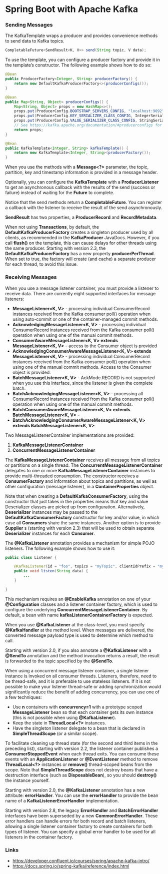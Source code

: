 # Spring Boot with Apache Kafka

### Sending Messages
The KafkaTemplate wraps a producer and provides convenience methods to send data to Kafka topics.

```java
CompletableFuture<SendResult<K, V>> send(String topic, V data);
```
To use the template, you can configure a producer factory and provide it in the template’s constructor. The following example shows how to do so:
```java
@Bean
public ProducerFactory<Integer, String> producerFactory() {
    return new DefaultKafkaProducerFactory<>(producerConfigs());
}

@Bean
public Map<String, Object> producerConfigs() {
    Map<String, Object> props = new HashMap<>();
    props.put(ProducerConfig.BOOTSTRAP_SERVERS_CONFIG, "localhost:9092");
    props.put(ProducerConfig.KEY_SERIALIZER_CLASS_CONFIG, IntegerSerializer.class);
    props.put(ProducerConfig.VALUE_SERIALIZER_CLASS_CONFIG, StringSerializer.class);
    // See https://kafka.apache.org/documentation/#producerconfigs for more properties
    return props;
}

@Bean
public KafkaTemplate<Integer, String> kafkaTemplate() {
    return new KafkaTemplate<Integer, String>(producerFactory());
}
```

When you use the methods with a **Message<?>** parameter, the topic, partition, key and timestamp information is provided in a message header.

Optionally, you can configure the **KafkaTemplate** with a **ProducerListener** to get an asynchronous callback with the results of the send (success or failure) instead of waiting for the **Future** to complete.

Notice that the send methods return a **CompletableFuture<SendResult>**. You can register a callback with the listener to receive the result of the send asynchronously.

**SendResult** has two properties, a **ProducerRecord** and **RecordMetadata**.

When not using **Transactions**, by default, the **DefaultKafkaProducerFactory** creates a singleton producer used by all clients, as recommended in the **KafkaProducer** JavaDocs. However, if you call **flush()** on the template, this can cause delays for other threads using the same producer. Starting with version 2.3, the **DefaultKafkaProducerFactory** has a new property **producerPerThread**. When set to true, the factory will create (and cache) a separate producer for each thread, to avoid this issue.

### Receiving Messages
When you use a message listener container, you must provide a listener to receive data. There are currently eight supported interfaces for message listeners:
* **MessageListener<K, V>** - processing individual ConsumerRecord instances received from the Kafka consumer poll() operation when using auto-commit or one of the container-managed commit methods.
* **AcknowledgingMessageListener<K, V>** - processing individual ConsumerRecord instances received from the Kafka consumer poll() operation when using one of the manual commit methods.
* **ConsumerAwareMessageListener<K, V> extends MessageListener<K, V>** - access to the Consumer object is provided
* **AcknowledgingConsumerAwareMessageListener<K, V> extends MessageListener<K, V>** - processing individual ConsumerRecord instances received from the Kafka consumer poll() operation when using one of the manual commit methods. Access to the Consumer object is provided.
* **BatchMessageListener<K, V>** - AckMode.RECORD is not supported when you use this interface, since the listener is given the complete batch.
* **BatchAcknowledgingMessageListener<K, V>** - processing all ConsumerRecord instances received from the Kafka consumer poll() operation when using one of the manual commit methods.
* **BatchConsumerAwareMessageListener<K, V> extends BatchMessageListener<K, V>** - 
* **BatchAcknowledgingConsumerAwareMessageListener<K, V> extends BatchMessageListener<K, V>**

Two MessageListenerContainer implementations are provided:
1) **KafkaMessageListenerContainer**
2) **ConcurrentMessageListenerContainer**

The **KafkaMessageListenerContainer** receives all message from all topics or partitions on a single thread. The **ConcurrentMessageListenerContainer** delegates to one or more **KafkaMessageListenerContainer** instances to provide multi-threaded consumption. The constructor receives a **ConsumerFactory** and information about topics and partitions, as well as other configuration (message listener), in a **ContainerProperties** object.

Note that when creating a **DefaultKafkaConsumerFactory**, using the constructor that just takes in the properties means that key and value Deserializer classes are picked up from configuration. Alternatively, **Deserializer** instances may be passed to the **DefaultKafkaConsumerFactory** constructor for key and/or value, in which case all **Consumers** share the same instances. Another option is to provide **Supplier<Deserializer>** s (starting with version 2.3) that will be used to obtain separate **Deserializer** instances for each **Consumer**.

The **@KafkaListener** annotation provides a mechanism for simple POJO listeners. The following example shows how to use it:
```java
public class Listener {

    @KafkaListener(id = "foo", topics = "myTopic", clientIdPrefix = "myClientId")
    public void listen(String data) {
        ...
    }

}
```

This mechanism requires an **@EnableKafka** annotation on one of your **@Configuration** classes and a listener container factory, which is used to configure the underlying **ConcurrentMessageListenerContainer**. By default, a bean with name **kafkaListenerContainerFactory** is expected.

When you use **@KafkaListener** at the class-level, you must specify **@KafkaHandler** at the method level. When messages are delivered, the converted message payload type is used to determine which method to call.

Starting with version 2.0, if you also annotate a **@KafkaListener** with a **@SendTo** annotation and the method invocation returns a result, the result is forwarded to the topic specified by the **@SendTo**.

When using a concurrent message listener container, a single listener instance is invoked on all consumer threads. Listeners, therefore, need to be thread-safe, and it is preferable to use stateless listeners. If it is not possible to make your listener thread-safe or adding synchronization would significantly reduce the benefit of adding concurrency, you can use one of a few techniques:
* Use **n** containers with **concurrency=1** with a prototype scoped **MessageListener** bean so that each container gets its own instance (this is not possible when using **@KafkaListener**).
* Keep the state in **ThreadLocal<?>** instances.
* Have the singleton listener delegate to a bean that is declared in **SimpleThreadScope** (or a similar scope).

To facilitate cleaning up thread state (for the second and third items in the preceding list), starting with version 2.2, the listener container publishes a **ConsumerStoppedEvent** when each thread exits. You can consume these events with an **ApplicationListener** or **@EventListener** method to remove **ThreadLocal<?>** instances or **remove()** thread-scoped beans from the scope. Note that **SimpleThreadScope** does not destroy beans that have a destruction interface (such as **DisposableBean**), so you should **destroy()** the instance yourself.

Starting with version 2.0, the **@KafkaListener** annotation has a new attribute: **errorHandler**. You can use the **errorHandler** to provide the bean name of a **KafkaListenerErrorHandler** implementation.

Starting with version 2.8, the legacy **ErrorHandler** and **BatchErrorHandler** interfaces have been superseded by a new **CommonErrorHandler**. These error handlers can handle errors for both record and batch listeners, allowing a single listener container factory to create containers for both types of listener. You can specify a global error handler to be used for all listeners in the container factory.

### Links
* https://developer.confluent.io/courses/spring/apache-kafka-intro/
* https://docs.spring.io/spring-kafka/reference/index.html